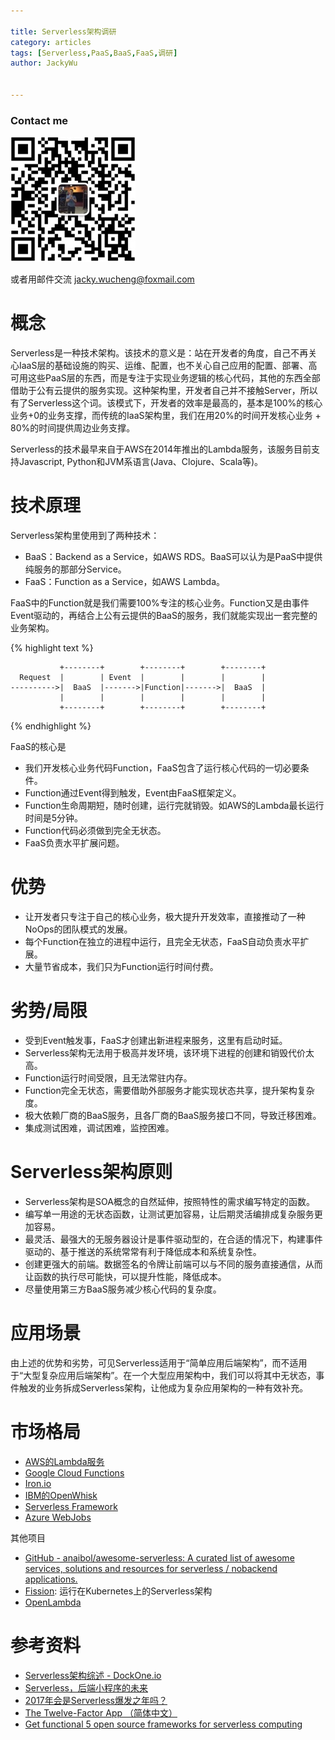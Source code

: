 ```yaml
---

title: Serverless架构调研
category: articles
tags: [Serverless,PaaS,BaaS,FaaS,调研]
author: JackyWu


---
```


### Contact me

![](/assets/images/weixin-pic-jackywu.jpg)

或者用邮件交流 <a href="mailto:jacky.wucheng@foxmail.com">jacky.wucheng@foxmail.com</a>

# 概念

Serverless是一种技术架构。该技术的意义是：站在开发者的角度，自己不再关心IaaS层的基础设施的购买、运维、配置，也不关心自己应用的配置、部署、高可用这些PaaS层的东西，而是专注于实现业务逻辑的核心代码，其他的东西全部借助于公有云提供的服务实现。这种架构里，开发者自己并不接触Server，所以有了Serverless这个词。该模式下，开发者的效率是最高的，基本是100%的核心业务+0的业务支撑，而传统的IaaS架构里，我们在用20%的时间开发核心业务 + 80%的时间提供周边业务支撑。  



Serverless的技术最早来自于AWS在2014年推出的Lambda服务，该服务目前支持Javascript, Python和JVM系语言(Java、Clojure、Scala等)。

# 技术原理

Serverless架构里使用到了两种技术：

- BaaS：Backend as a Service，如AWS RDS。BaaS可以认为是PaaS中提供纯服务的那部分Service。
- FaaS：Function as a Service，如AWS Lambda。

FaaS中的Function就是我们需要100%专注的核心业务。Function又是由事件Event驱动的，再结合上公有云提供的BaaS的服务，我们就能实现出一套完整的业务架构。

{% highlight text %}

```
           +--------+        +--------+        +--------+
  Request  |        | Event  |        |        |        |
---------->|  BaaS  |------->|Function|------->|  BaaS  |
           |        |        |        |        |        |
           +--------+        +--------+        +--------+
```

{% endhighlight %}

FaaS的核心是

- 我们开发核心业务代码Function，FaaS包含了运行核心代码的一切必要条件。
- Function通过Event得到触发，Event由FaaS框架定义。
- Function生命周期短，随时创建，运行完就销毁。如AWS的Lambda最长运行时间是5分钟。
- Function代码必须做到完全无状态。
- FaaS负责水平扩展问题。

# 优势

- 让开发者只专注于自己的核心业务，极大提升开发效率，直接推动了一种NoOps的团队模式的发展。
- 每个Function在独立的进程中运行，且完全无状态，FaaS自动负责水平扩展。
- 大量节省成本，我们只为Function运行时间付费。

# 劣势/局限

- 受到Event触发事，FaaS才创建出新进程来服务，这里有启动时延。
- Serverless架构无法用于极高并发环境，该环境下进程的创建和销毁代价太高。
- Function运行时间受限，且无法常驻内存。
- Function完全无状态，需要借助外部服务才能实现状态共享，提升架构复杂度。
- 极大依赖厂商的BaaS服务，且各厂商的BaaS服务接口不同，导致迁移困难。
- 集成测试困难，调试困难，监控困难。

# Serverless架构原则

- Serverless架构是SOA概念的自然延伸，按照特性的需求编写特定的函数。
- 编写单一用途的无状态函数，让测试更加容易，让后期灵活编排成复杂服务更加容易。
- 最灵活、最强大的无服务器设计是事件驱动型的，在合适的情况下，构建事件驱动的、基于推送的系统常常有利于降低成本和系统复杂性。
- 创建更强大的前端。数据签名的令牌让前端可以与不同的服务直接通信，从而让函数的执行尽可能快，可以提升性能，降低成本。
- 尽量使用第三方BaaS服务减少核心代码的复杂度。

# 应用场景

由上述的优势和劣势，可见Serverless适用于“简单应用后端架构”，而不适用于“大型复杂应用后端架构”。在一个大型应用架构中，我们可以将其中无状态，事件触发的业务拆成Serverless架构，让他成为复杂应用架构的一种有效补充。

# 市场格局



- [AWS的Lambda服务](https://aws.amazon.com/cn/lambda/)
- [Google Cloud Functions](https://cloud.google.com/functions/)
- [Iron.io](https://www.iron.io/)
- [IBM的OpenWhisk](https://www.ibm.com/cloud-computing/bluemix/zh/openwhisk)
- [Serverless Framework](https://github.com/serverless/serverless)
- [Azure WebJobs](https://docs.microsoft.com/en-us/azure/app-service/web-sites-create-web-jobs)

其他项目

- [GitHub - anaibol/awesome-serverless: A curated list of awesome services, solutions and resources for serverless / nobackend applications.](https://github.com/anaibol/awesome-serverless)
- [Fission](https://github.com/fission/fission): 运行在Kubernetes上的Serverless架构
- [OpenLambda](https://github.com/open-lambda/open-lambda)



# 参考资料

- [Serverless架构综述 - DockOne.io](https://www.instapaper.com/read/973303695)
- [Serverless，后端小程序的未来](https://www.instapaper.com/read/973303607)
- [2017年会是Serverless爆发之年吗？](https://www.instapaper.com/read/973305579)
- [The Twelve-Factor App （简体中文）](https://12factor.net/zh_cn/)
- [Get functional 5 open source frameworks for serverless computing](https://www.infoworld.com/article/3193119/open-source-tools/get-functional-5-open-source-frameworks-for-serverless-computing.html)

